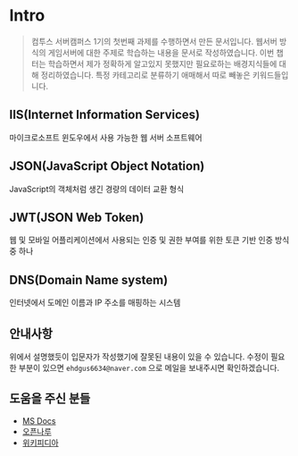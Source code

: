 # Intro

> 컴투스 서버캠퍼스 1기의 첫번째 과제를 수행하면서 만든 문서입니다. 웹서버 방식의 게임서버에 대한 주제로 학습하는 내용을 문서로 작성하였습니다. 이번 챕터는 학습하면서 제가 정확하게 알고있지 못했지만 필요로하는 배경지식들에 대해 정리하였습니다. 특정 카테고리로 분류하기 애매해서 따로 빼놓은 키워드들입니다.

## IIS(Internet Information Services)
마이크로소프트 윈도우에서 사용 가능한 웹 서버 소프트웨어

## JSON(JavaScript Object Notation)
JavaScript의 객체처럼 생긴 경량의 데이터 교환 형식

## JWT(JSON Web Token)
웹 및 모바일 어플리케이션에서 사용되는 인증 및 권한 부여를 위한 토큰 기반 인증 방식 중 하나

## DNS(Domain Name system)
인터넷에서 도메인 이름과 IP 주소를 매핑하는 시스템

## 안내사항
위에서 설명했듯이 입문자가 작성했기에 잘못된 내용이 있을 수 있습니다. 수정이 필요한 부분이 있으면 `ehdgus6634@naver.com` 으로 메일을 보내주시면 확인하겠습니다.

## 도움을 주신 분들
* [MS Docs](https://learn.microsoft.com/ko-kr/iis/get-started/whats-new-in-iis-10-version-1709/new-features-introduced-in-iis-10-1709)
* [오픈나루](http://www.opennaru.com/opennaru-blog/jwt-json-web-token/)
* [위키피디아](https://ko.wikipedia.org/wiki/JSON_%EC%9B%B9_%ED%86%A0%ED%81%B0)

